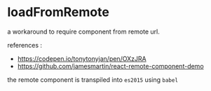 # loadFromRemote

a workaround to require component from remote url.

references : 

- https://codepen.io/tonytonyjan/pen/OXzJRA
- https://github.com/jamesmartin/react-remote-component-demo

the remote component is transpiled into `es2015` using `babel`
